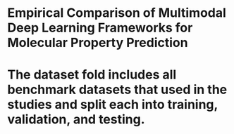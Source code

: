 # Empirical Comparison of Multimodal Deep Learning Frameworks for Molecular Property Prediction

# The dataset fold includes all benchmark datasets that used in the studies and split each into training, validation, and testing.

#
